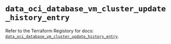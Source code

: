 # `data_oci_database_vm_cluster_update_history_entry`

Refer to the Terraform Registory for docs: [`data_oci_database_vm_cluster_update_history_entry`](https://registry.terraform.io/providers/oracle/oci/6.18.0/docs/data-sources/database_vm_cluster_update_history_entry).
